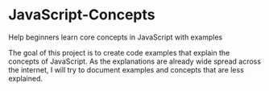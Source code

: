 JavaScript-Concepts
===================

Help beginners learn core concepts in JavaScript with examples

The goal of this project is to create code examples that explain the concepts of JavaScript.
As the explanations are already wide spread across the internet, I will try to document examples and concepts that are less explained.



